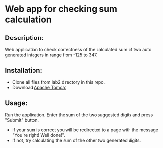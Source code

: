 # Web app for checking sum calculation 

## Description:
Web application to check correctness of the calculated sum of two auto generated integers in range from -125 to 347.

## Installation:
* Clone all files from lab2 directory in this repo.
* Download [Apache Tomcat](https://tomcat.apache.org/download-90.cgi)

## Usage:
Run the application. Enter the sum of the two suggested digits and press "Submit" button.
* If your sum is correct you will be redirected to a page with the message "You're right! Well done!". 
* If not, try calculating the sum of the other two generated digits.
